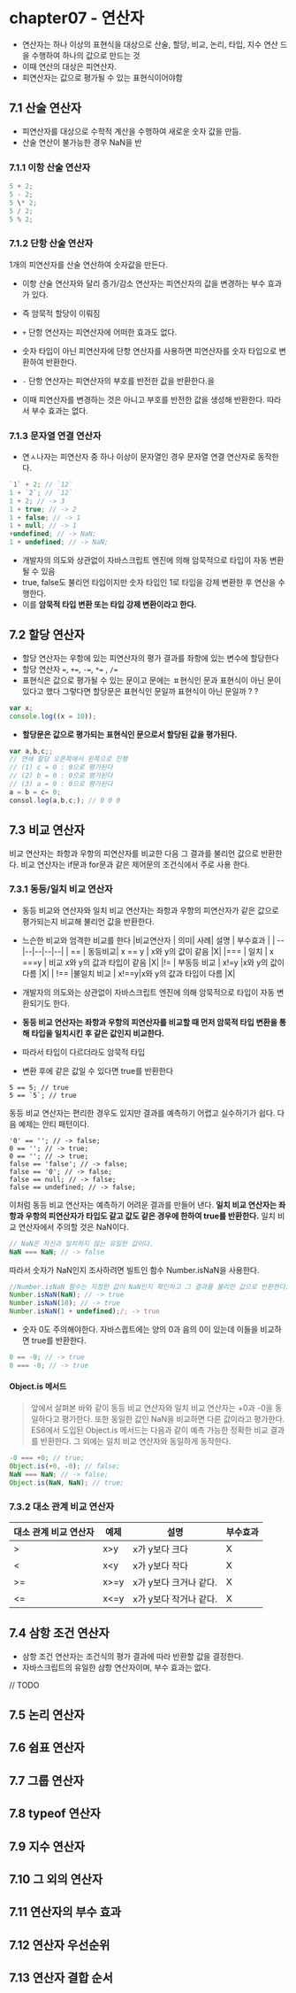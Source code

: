 # chapter07 - 연산자

- 연산자는 하나 이상의 표현식을 대상으로 산술, 할당, 비교, 논리, 타입, 지수 연산 드을 수행하여 하나의 값으로 만드는 것
- 이때 연산의 대상은 피연산자.
- 피연산자는 값으로 평가될 수 있는 표현식이어야함

## 7.1 산술 연산자

- 피연산자를 대상으로 수학적 계산을 수행하여 새로운 숫자 값을 만듬.
- 산술 연산이 불가능한 경우 NaN을 반

### 7.1.1 이항 산술 연산자

```js
5 + 2;
5 - 2;
5 \* 2;
5 / 2;
5 % 2;
```

### 7.1.2 단항 산술 연산자

1개의 피연산자를 산술 연산하여 숫자값을 만든다.

- 이항 산술 연산자와 달리 증가/감소 연산자는 피연산자의 값을 변경하는 부수 효과가 있다.
- 즉 암묵적 할당이 이뤄짐

- `+` 단항 연산자는 피연산자에 어떠한 효과도 없다.
- 숫자 타입이 아닌 피연산자에 단항 연산자를 사용하면 피연산자를 숫자 타입으로 변환하여 반환한다.
- `-` 단항 연산자는 피연산자의 부호를 반전한 값을 반환한다.을
- 이때 피연산자를 변경하는 것은 아니고 부호를 반전한 값을 생성해 반환한다. 따라서 부수 효과는 없다.

### 7.1.3 문자열 연결 연산자

- 연ㅅ나자는 피연산자 중 하나 이상이 문자열인 경우 문자열 연결 연산자로 동작한다.

```js
`1` + 2; // `12`
1 + `2`; // `12`
1 + 2; // -> 3
1 + true; // -> 2
1 + false; // -> 1
1 + null; // -> 1
+undefined; // -> NaN;
1 + undefined; // -> NaN;
```

- 개발자의 의도와 상관없이 자바스크립트 엔진에 의해 암묵적으로 타입이 자동 변환될 수 있음
- true, false도 불리언 타입이지만 숫자 타입인 1로 타입을 강제 변환한 후 연산을 수행한다.
- 이를 **암묵적 타입 변환 또는 타입 강제 변환이라고 한다.**

## 7.2 할당 연산자

- 할당 연산자는 우항에 있는 피연산자의 평가 결과를 좌항에 있는 변수에 할당한다
- 할당 연산자 `=`, `+=`, `-=`, `*=` , `/=`
- 표현식은 값으로 평가될 수 있는 문이고 문에는 ㅍ현식인 문과 표현식이 아닌 문이 있다고 했다 그렇다면 할당문은 표현식인 문일까 표현식이 아닌 문일까 ? ?

```js
var x;
console.log((x = 10));
```

- **할당문은 값으로 평가되는 표현식인 문으로서 할당된 값을 평가된다.**

```js
var a,b,c;;
// 연쇄 할당 오른쪽에서 왼쪽으로 진행
// (1) c = 0 : 0으로 평가된다
// (2) b = 0 : 0으로 평가된다
// (3) a = 0 : 0으로 평가된다
a = b = c= 0;
consol.log(a,b,c;); // 0 0 0
```

## 7.3 비교 연산자

비교 연산자는 좌항과 우항의 피연산자를 비교한 다음 그 결과를 불리언 값으로 반환한다. 비교 연산자는 if문과 for문과 같은 제어문의 조건식에서 주로 사용 한다.

### 7.3.1 동등/일치 비교 연산자

- 동등 비교와 연산자와 일치 비교 연산자는 좌항과 우항의 피연산자가 같은 값으로 평가되는지 비교해 불리언 값을 반환한다.
- 느슨한 비교와 엄격한 비교를 한다
  |비교연산자 | 의미| 사례| 설명 | 부수효과 |
  | --|--|--|--|--|
  | == | 동등비교| x == y | x와 y의 값이 같음 |X|
  |=== | 일치 | x ===y | 비교 x와 y의 값과 타입이 같음 |X|
  |!= | 부동등 비교 | x!=y |x와 y의 값이 다름 |X|
  | !== |불일치 비교 | x!==y|x와 y의 값과 타입이 다름 |X|

- 개발자의 의도와는 상관없이 자바스크립트 엔진에 의해 암묵적으로 타입이 자동 변환되기도 한다.
- **동등 비교 연산자는 좌항과 우항의 피연산자를 비교할 때 먼저 암묵적 타입 변환을 통해 타입을 일치시킨 후 같은 값인지 비교한다.**
- 따라서 타입이 다르더라도 암묵적 타입
- 변환 후에 같은 값일 수 있다면 true를 반환한다

```
5 == 5; // true
5 == `5`; // true
```

동등 비교 연산자는 편리한 경우도 있지만 결과를 예측하기 어렵고 실수하기가 쉽다. 다음 예제는 안티 패턴이다.

```
'0' == ''; // -> false;
0 == ''; // -> true;
0 == ''; // -> true;
false == 'false'; // -> false;
false == '0'; // -> false;
false == null; // -> false;
false == undefined; // -> false;
```

이처럼 동등 비교 연산자는 예측하기 어려운 결과를 만들어 낸다.
**일치 비교 연산자는 좌항과 우항의 피연산자가 타입도 같고 값도 같은 경우에 한하여 true를 반환한다.**
일치 비교 연산자에서 주의할 것은 NaN이다.

```js
// NaN은 자신과 일치하지 않는 유일한 값이다.
NaN === NaN; // -> false
```

따라서 숫자가 NaN인지 조사하려면 빌트인 함수 Number.isNaN을 사용한다.

```js
//Number.isNaN 함수는 지정한 값이 NaN인지 확인하고 그 결과를 불리언 값으로 반환한다.
Number.isNaN(NaN); // -> true
Number.isNaN(10); // -> true
Number.isNaN(1 + undefined);/; -> true
```

- 숫자 0도 주의해야한다. 자바스킙트에는 양의 0과 음의 0이 있는데 이들을 비교하면 true를 반환한다.

```js
0 == -0; // -> true
0 === -0; // -> true
```

#### Object.is 메서드

> 앞에서 살펴본 바와 같이 동등 비교 연산자와 일치 비교 연산자는 +0과 -0을 동일하다고 평가한다. 또한 동일한 값인 NaN을 비교하면 다른 값이라고 평가한다.
> ES6에서 도입된 Object.is 메서드는 다음과 같이 예측 가능한 정확한 비교 결과를 반환한다. 그 외에는 일치 비교 연산자와 동일하게 동작한다.

```js
-0 === +0; // true;
Object.is(+0, -0); // false;
NaN === NaN; // -> false;
Object.is(NaN, NaN); // true;
```

### 7.3.2 대소 관계 비교 연산자

| 대소 관계 비교 연산자 | 예제 | 설명                   | 부수효과 |
| --------------------- | ---- | ---------------------- | -------- |
| >                     | x>y  | x가 y보다 크다         | X        |
| <                     | x<y  | x가 y보다 작다         | X        |
| >=                    | x>=y | x가 y보다 크거나 같다. | X        |
| <=                    | x<=y | x가 y보다 작거나 같다. | X        |

## 7.4 삼항 조건 연산자

- 삼항 조건 연산자는 조건식의 평가 결과에 따라 반환할 값을 결정한다.
- 자바스크립트의 유일한 삼항 연산자이며, 부수 효과는 없다.

// TODO

## 7.5 논리 연산자

## 7.6 쉼표 연산자

## 7.7 그룹 연산자

## 7.8 typeof 연산자

## 7.9 지수 연산자

## 7.10 그 외의 연산자

## 7.11 연산자의 부수 효과

## 7.12 연산자 우선순위

## 7.13 연산자 결합 순서

```

```
